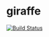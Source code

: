 # giraffe

[![Build Status](https://travis-ci.org/george-kampanos/giraffe.svg?branch=master)](https://travis-ci.org/george-kampanos/giraffe)

